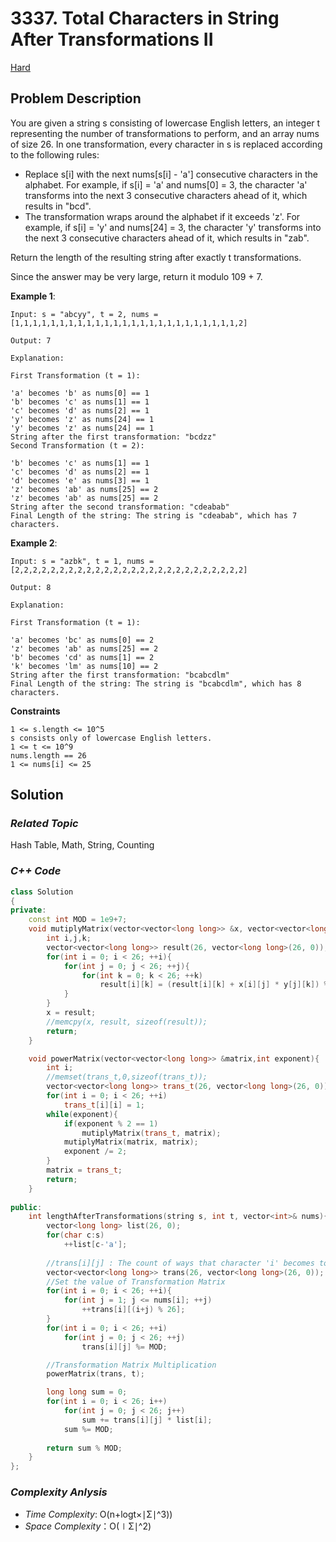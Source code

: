 # 3337. Total Characters in String After Transformations II
[Hard](https://leetcode.com/problems/total-characters-in-string-after-transformations-ii/description/)

## Problem Description

You are given a string s consisting of lowercase English letters, an integer t representing the number of transformations to perform, and an array nums of size 26. In one transformation, every character in s is replaced according to the following rules:

  - Replace s[i] with the next nums[s[i] - 'a'] consecutive characters in the alphabet. For example, if s[i] = 'a' and nums[0] = 3, the character 'a' transforms into the next 3 consecutive characters ahead of it, which results in "bcd".
  - The transformation wraps around the alphabet if it exceeds 'z'. For example, if s[i] = 'y' and nums[24] = 3, the character 'y' transforms into the next 3 consecutive characters ahead of it, which results in "zab".

Return the length of the resulting string after exactly t transformations.

Since the answer may be very large, return it modulo 109 + 7.

**Example 1**:
```
Input: s = "abcyy", t = 2, nums = [1,1,1,1,1,1,1,1,1,1,1,1,1,1,1,1,1,1,1,1,1,1,1,1,1,2]

Output: 7

Explanation:

First Transformation (t = 1):

'a' becomes 'b' as nums[0] == 1
'b' becomes 'c' as nums[1] == 1
'c' becomes 'd' as nums[2] == 1
'y' becomes 'z' as nums[24] == 1
'y' becomes 'z' as nums[24] == 1
String after the first transformation: "bcdzz"
Second Transformation (t = 2):

'b' becomes 'c' as nums[1] == 1
'c' becomes 'd' as nums[2] == 1
'd' becomes 'e' as nums[3] == 1
'z' becomes 'ab' as nums[25] == 2
'z' becomes 'ab' as nums[25] == 2
String after the second transformation: "cdeabab"
Final Length of the string: The string is "cdeabab", which has 7 characters.
```
**Example 2**:
```
Input: s = "azbk", t = 1, nums = [2,2,2,2,2,2,2,2,2,2,2,2,2,2,2,2,2,2,2,2,2,2,2,2,2,2]

Output: 8

Explanation:

First Transformation (t = 1):

'a' becomes 'bc' as nums[0] == 2
'z' becomes 'ab' as nums[25] == 2
'b' becomes 'cd' as nums[1] == 2
'k' becomes 'lm' as nums[10] == 2
String after the first transformation: "bcabcdlm"
Final Length of the string: The string is "bcabcdlm", which has 8 characters.
```

**Constraints**
```
1 <= s.length <= 10^5
s consists only of lowercase English letters.
1 <= t <= 10^9
nums.length == 26
1 <= nums[i] <= 25
```

## Solution

### _Related Topic_
   Hash Table, Math, String, Counting


### _C++ Code_
```cpp
class Solution
{
private:
    const int MOD = 1e9+7;
    void mutiplyMatrix(vector<vector<long long>> &x, vector<vector<long long>> &y){
        int i,j,k;
        vector<vector<long long>> result(26, vector<long long>(26, 0));
        for(int i = 0; i < 26; ++i){
            for(int j = 0; j < 26; ++j){
                for(int k = 0; k < 26; ++k)
                    result[i][k] = (result[i][k] + x[i][j] * y[j][k]) % MOD;
            }
        }
        x = result;
        //memcpy(x, result, sizeof(result));
        return;
    }

    void powerMatrix(vector<vector<long long>> &matrix,int exponent){
        int i;
        //memset(trans_t,0,sizeof(trans_t));
        vector<vector<long long>> trans_t(26, vector<long long>(26, 0));
        for(int i = 0; i < 26; ++i)
            trans_t[i][i] = 1;
        while(exponent){
            if(exponent % 2 == 1)
                mutiplyMatrix(trans_t, matrix);
            mutiplyMatrix(matrix, matrix);
            exponent /= 2;
        }
        matrix = trans_t;
        return;
    }
    
public:
    int lengthAfterTransformations(string s, int t, vector<int>& nums){
        vector<long long> list(26, 0);
        for(char c:s)
            ++list[c-'a'];
        
        //trans[i][j] : The count of ways that character 'i' becomes to 'j' after one transformation.
        vector<vector<long long>> trans(26, vector<long long>(26, 0));
        //Set the value of Transformation Matrix
        for(int i = 0; i < 26; ++i){
            for(int j = 1; j <= nums[i]; ++j)
                ++trans[i][(i+j) % 26];
        }
        for(int i = 0; i < 26; ++i)
            for(int j = 0; j < 26; ++j)
                trans[i][j] %= MOD;

        //Transformation Matrix Multiplication
        powerMatrix(trans, t);

        long long sum = 0;
        for(int i = 0; i < 26; i++)
            for(int j = 0; j < 26; j++)
                sum += trans[i][j] * list[i];
            sum %= MOD;
        
        return sum % MOD;
    }
};
```

### _Complexity Anlysis_
- _Time Complexity_: O(n+logt×∣Σ∣^3))
- _Space Complexity_：O(∣Σ∣^2)
